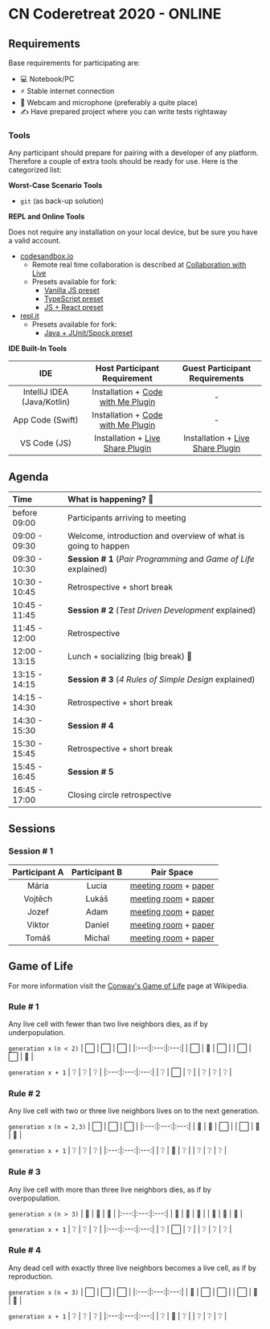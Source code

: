 # CN Coderetreat 2020 - ONLINE

## Requirements

Base requirements for participating are:

- 💻 Notebook/PC
- ⚡ Stable internet connection
- 🎥 Webcam and microphone (preferably a quite place)
- ✍️ Have prepared project where you can write tests rightaway

### Tools

Any participant should prepare for pairing with a developer of any platform. Therefore a couple of extra tools should be ready for use. Here is the categorized list:

**Worst-Case Scenario Tools**

- `git` (as back-up solution)

**REPL and Online Tools**

Does not require any installation on your local device, but be sure you have a valid account.

- [codesandbox.io](https://codesandbox.io/) 
    - Remote real time collaboration is described at [Collaboration with Live](https://codesandbox.io/docs/live)
    - Presets available for fork:
        - [Vanilla JS preset](https://codesandbox.io/s/cn-coderetreat-2020-js-preset-ximvi)
        - [TypeScript preset](https://codesandbox.io/s/cn-coderetreat-2020-typescript-preset-6us6t)
        - [JS + React preset](https://codesandbox.io/s/cn-coderetreat-2020-react-preset-ons5d)
- [repl.it](https://repl.it/)
    - Presets available for fork:
        - [Java + JUnit/Spock preset](https://repl.it/@mullema4/Spock#Main.java)

**IDE Built-In Tools**

| IDE | Host Participant Requirement | Guest Participant Requirements |
|:---:|:----:|:-----:|
|IntelliJ IDEA (Java/Kotlin) | Installation + [Code with Me Plugin](https://plugins.jetbrains.com/plugin/14896-code-with-me) | - |
| App Code (Swift) | Installation + [Code with Me Plugin](https://plugins.jetbrains.com/plugin/14896-code-with-me) | - |
| VS Code (JS) | Installation + [Live Share Plugin](https://marketplace.visualstudio.com/items?itemName=MS-vsliveshare.vsliveshare) | Installation + [Live Share Plugin](https://marketplace.visualstudio.com/items?itemName=MS-vsliveshare.vsliveshare) |


## Agenda

| Time          | What is happening? 🤔 | 
|:--------------|:----------------------|
| before 09:00  | Participants arriving to meeting |
| 09:00 - 09:30 | Welcome, introduction and overview of what is going to happen |
| 09:30 - 10:30 | **Session # 1** (_Pair Programming_ and _Game of Life_ explained) |
| 10:30 - 10:45 | Retrospective + short break |
| 10:45 - 11:45 | **Session # 2** (_Test Driven Development_ explained)|
| 11:45 - 12:00 | Retrospective |
| 12:00 - 13:15 | Lunch + socializing (big break) 🍕 |
| 13:15 - 14:15 | **Session # 3** (_4 Rules of Simple Design_ explained) |
| 14:15 - 14:30 | Retrospective + short break |
| 14:30 - 15:30 | **Session # 4** |
| 15:30 - 15:45 | Retrospective + short break |
| 15:45 - 16:45 | **Session # 5** |
| 16:45 - 17:00 | Closing circle retrospective |

## Sessions

### Session # 1

| Participant A | Participant B | Pair Space |
| :-----------: |:-------------:| :---------:|
|Mária | Lucia | [meeting room](https://hangouts.google.com/call/Z4bgiI56eIARj9BGypxyACEI?no_rd) + [paper](https://onthesamepage.online/CN-CODERETREAT-2020-1-0-1604046417722) |
|Vojtěch | Lukáš | [meeting room](https://hangouts.google.com/call/Z7StD6iLyPMNMn3GNl24ACEI?no_rd) + [paper](https://onthesamepage.online/CN-CODERETREAT-2020-1-1-1604046417722) |
|Jozef | Adam | [meeting room](https://hangouts.google.com/call/Sby41nQmIvpfRpQEektWACEI?no_rd) + [paper](https://onthesamepage.online/CN-CODERETREAT-2020-1-2-1604046417722) |
|Viktor | Daniel | [meeting room](https://hangouts.google.com/call/O33OXx57WIobEoYi_61EACEI?no_rd) + [paper](https://onthesamepage.online/CN-CODERETREAT-2020-1-3-1604046417722) |
|Tomáš | Michal | [meeting room](https://hangouts.google.com/call/EEW2cquAKJMB0Jb788emACEI?no_rd) + [paper](https://onthesamepage.online/CN-CODERETREAT-2020-1-4-1604046417722) |

## Game of Life

For more information visit the [Conway's Game of Life](https://en.wikipedia.org/wiki/Conway%27s_Game_of_Life) page at Wikipedia.

### Rule # 1

Any live cell with fewer than two live neighbors dies, as if by underpopulation.

`generation x` `(n < 2)`
| ⬜ | ⬜ | ⬜ |
|:---:|:---:|:---:|
| ⬜ | 🦠 | ⬜ |
| ⬜ | ⬜ | 🦠 |

`generation x + 1`
| ❔ | ❔ | ❔ |
|:---:|:---:|:---:|
| ❔ | ⬜ | ❔ |
| ❔ | ❔ | ❔ |

### Rule # 2

Any live cell with two or three live neighbors lives on to the next generation.

`generation x` `(n = 2,3)`
| ⬜ | ⬜ | ⬜ |
|:---:|:---:|:---:|
| 🦠 | 🦠 | ⬜ |
| ⬜ | 🦠 | 🦠 |

`generation x + 1`
| ❔ | ❔ | ❔ |
|:---:|:---:|:---:|
| ❔ | 🦠 | ❔ |
| ❔ | ❔ | ❔ |

### Rule # 3

Any live cell with more than three live neighbors dies, as if by overpopulation.

`generation x` `(n > 3)`
| 🦠 | 🦠 | 🦠 |
|:---:|:---:|:---:|
| 🦠 | 🦠 | 🦠 |
| 🦠 | 🦠 | 🦠 |

`generation x + 1`
| ❔ | ❔ | ❔ |
|:---:|:---:|:---:|
| ❔ | ⬜ | ❔ |
| ❔ | ❔ | ❔ |


### Rule # 4

Any dead cell with exactly three live neighbors becomes a live cell, as if by reproduction.

`generation x` `(n = 3)`
| ⬜ | ⬜ | ⬜ |
|:---:|:---:|:---:|
| 🦠 | ⬜ | ⬜ |
| ⬜ | 🦠 | 🦠 |

`generation x + 1`
| ❔ | ❔ | ❔ |
|:---:|:---:|:---:|
| ❔ | 🦠 | ❔ |
| ❔ | ❔ | ❔ |
